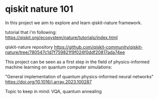 # qiskit nature 101

In this project we aim to explore and learn qiskit-nature framework.

tutorial that i'm following: https://qiskit.org/ecosystem/nature/tutorials/index.html

qiskit-nature repository https://github.com/qiskit-community/qiskit-nature/tree/780547c1d7f759821f9f024f0ddf20817ada74ee

This project can be seen as a first step in the field of physics-informed machine learning on quantum computer simulations:

"General implementation of quantum physics-informed neural networks" https://doi.org/10.1016/j.array.2023.100287

Topic to keep in mind: VQA, quantum annealing
